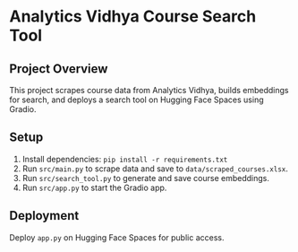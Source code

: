 # Analytics Vidhya Course Search Tool

## Project Overview
This project scrapes course data from Analytics Vidhya, builds embeddings for search, and deploys a search tool on Hugging Face Spaces using Gradio.

## Setup
1. Install dependencies: `pip install -r requirements.txt`
2. Run `src/main.py` to scrape data and save to `data/scraped_courses.xlsx`.
3. Run `src/search_tool.py` to generate and save course embeddings.
4. Run `src/app.py` to start the Gradio app.

## Deployment
Deploy `app.py` on Hugging Face Spaces for public access.
